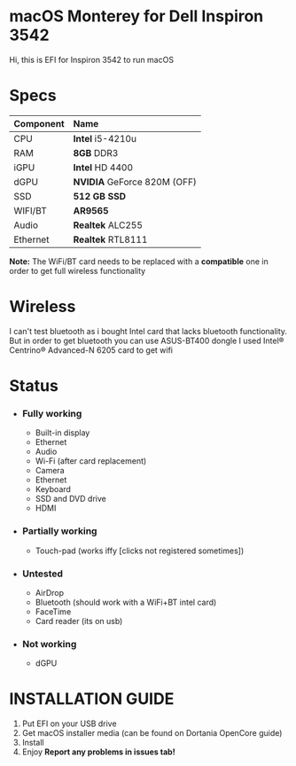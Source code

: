 # macOS Monterey for Dell Inspiron 3542

Hi, this is EFI for Inspiron 3542 to run macOS

# Specs
| Component | Name |
|:--- |:---|
| CPU | **Intel** i5-4210u |
| RAM | **8GB** DDR3 |
| iGPU | **Intel** HD 4400 |
| dGPU | **NVIDIA** GeForce 820M (OFF) | 
| SSD | **512 GB SSD** |
| WIFI/BT | **AR9565** |
| Audio | **Realtek** ALC255 |
| Ethernet | **Realtek** RTL8111 |
<strong>Note:</strong> The WiFi/BT card needs to be replaced with a **compatible** one in order to get full wireless functionality
# Wireless
I can't test bluetooth as i bought Intel card that lacks bluetooth functionality. But in order to get bluetooth you can use ASUS-BT400 dongle
I used Intel® Centrino® Advanced-N 6205 card to get wifi
# Status
- ### **Fully working**
  - Built-in display
  - Ethernet
  - Audio 
  - Wi-Fi (after card replacement)
  - Camera
  - Ethernet
  - Keyboard
  - SSD and DVD drive
  - HDMI
- ### **Partially working**
    - Touch-pad (works iffy [clicks not registered sometimes])
- ### **Untested**
  - AirDrop
  - Bluetooth (should work with a WiFi+BT intel card)
  - FaceTime
  - Card reader (its on usb)
- ### **Not working**
  - dGPU
# INSTALLATION GUIDE
1. Put EFI on your USB drive
2. Get macOS installer media (can be found on Dortania OpenCore guide)
3. Install
4. Enjoy
**Report any problems in issues tab!**
